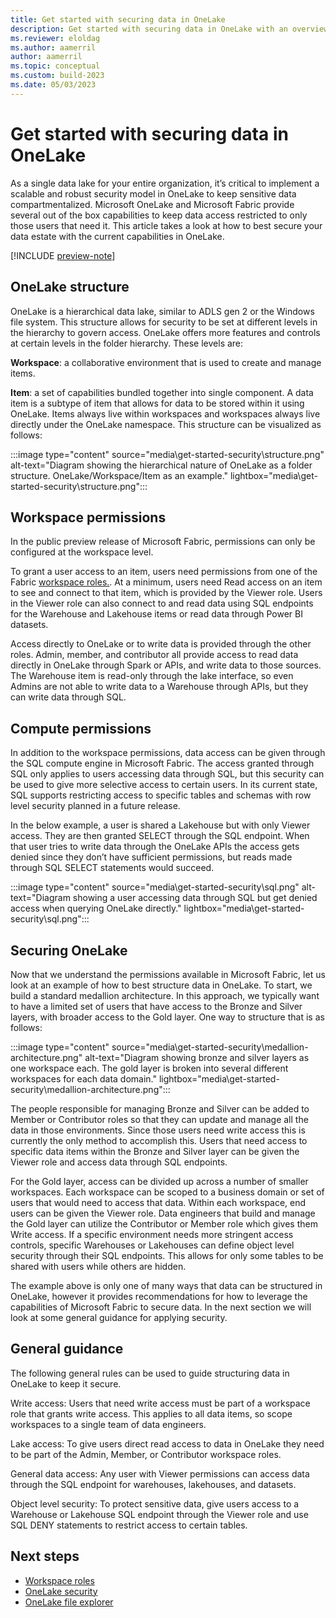 ```yaml
---
title: Get started with securing data in OneLake
description: Get started with securing data in OneLake with an overview of the concepts and capabilities.
ms.reviewer: eloldag
ms.author: aamerril
author: aamerril
ms.topic: conceptual
ms.custom: build-2023
ms.date: 05/03/2023
---
```


# Get started with securing data in OneLake

As a single data lake for your entire organization, it’s critical to implement a scalable and robust security model in OneLake to keep sensitive data compartmentalized. Microsoft OneLake and Microsoft Fabric provide several out of the box capabilities to keep data access restricted to only those users that need it. This article takes a look at how to best secure your data estate with the current capabilities in OneLake.

[!INCLUDE [preview-note](../includes/preview-note.md)]

## OneLake structure

OneLake is a hierarchical data lake, similar to ADLS gen 2 or the Windows file system. This structure allows for security to be set at different levels in the hierarchy to govern access. OneLake offers more features and controls at certain levels in the folder hierarchy. These levels are:  
  
**Workspace**: a collaborative environment that is used to create and manage items.  
  
**Item**: a set of capabilities bundled together into single component. A data item is a subtype of item that allows for data to be stored within it using OneLake.
Items always live within workspaces and workspaces always live directly under the OneLake namespace. This structure can be visualized as follows:

:::image type="content" source="media\get-started-security\structure.png" alt-text="Diagram showing the hierarchical nature of OneLake as a folder structure. OneLake/Workspace/Item as an example." lightbox="media\get-started-security\structure.png":::

## Workspace permissions

In the public preview release of Microsoft Fabric, permissions can only be configured at the workspace level.

To grant a user access to an item, users need permissions from one of the Fabric [workspace roles.](../get-started/roles-workspaces.md). At a minimum, users need Read access on an item to see and connect to that item, which is provided by the Viewer role. Users in the Viewer role can also connect to and read data using SQL endpoints for the Warehouse and Lakehouse items or read data through Power BI datasets.

Access directly to OneLake or to write data is provided through the other roles. Admin, member, and contributor all provide access to read data directly in OneLake through Spark or APIs, and write data to those sources. The Warehouse item is read-only through the lake interface, so even Admins are not able to write data to a Warehouse through APIs, but they can write data through SQL. 

## Compute permissions
In addition to the workspace permissions, data access can be given through the SQL compute engine in Microsoft Fabric. The access granted through SQL only applies to users accessing data through SQL, but this security can be used to give more selective access to certain users. In its current state, SQL supports restricting access to specific tables and schemas with row level security planned in a future release.

In the below example, a user is shared a Lakehouse but with only Viewer access. They are then granted SELECT through the SQL endpoint. When that user tries to write data through the OneLake APIs the access gets denied since they don’t have sufficient permissions, but reads made through SQL SELECT statements would succeed.

:::image type="content" source="media\get-started-security\sql.png" alt-text="Diagram showing a user accessing data through SQL but get denied access when querying OneLake directly." lightbox="media\get-started-security\sql.png":::

## Securing OneLake
Now that we understand the permissions available in Microsoft Fabric, let us look at an example of how to best structure data in OneLake. To start, we build a standard medallion architecture. In this approach, we typically want to have a limited set of users that have access to the Bronze and Silver layers, with broader access to the Gold layer. One way to structure that is as follows:

:::image type="content" source="media\get-started-security\medallion-architecture.png" alt-text="Diagram showing bronze and silver layers as one workspace each. The gold layer is broken into several different workspaces for each data domain." lightbox="media\get-started-security\medallion-architecture.png":::

The people responsible for managing Bronze and Silver can be added to Member or Contributor roles so that they can update and manage all the data in those environments. Since those users need write access this is currently the only method to accomplish this. Users that need access to specific data items within the Bronze and Silver layer can be given the Viewer role and access data through SQL endpoints.

For the Gold layer, access can be divided up across a number of smaller workspaces. Each workspace can be scoped to a business domain or set of users that would need to access that data. Within each workspace, end users can be given the Viewer role. Data engineers that build and manage the Gold layer can utilize the Contributor or Member role which gives them Write access. If a specific environment needs more stringent access controls, specific Warehouses or Lakehouses can define object level security through their SQL endpoints. This allows for only some tables to be shared with users while others are hidden.

The example above is only one of many ways that data can be structured in OneLake, however it provides recommendations for how to leverage the capabilities of Microsoft Fabric to secure data. In the next section we will look at some general guidance for applying security.

## General guidance

The following general rules can be used to guide structuring data in OneLake to keep it secure. 

Write access: Users that need write access must be part of a workspace role that grants write access. This applies to all data items, so scope workspaces to a single team of data engineers.

Lake access: To give users direct read access to data in OneLake they need to be part of the Admin, Member, or Contributor workspace roles. 

General data access: Any user with Viewer permissions can access data through the SQL endpoint for warehouses, lakehouses, and datasets.

Object level security: To protect sensitive data, give users access to a Warehouse or Lakehouse SQL endpoint through the Viewer role and use SQL DENY statements to restrict access to certain tables.

## Next steps

- [Workspace roles](../get-started/roles-workspaces.md)
- [OneLake security](onelake-security.md)
- [OneLake file explorer](onelake-file-explorer.md)

